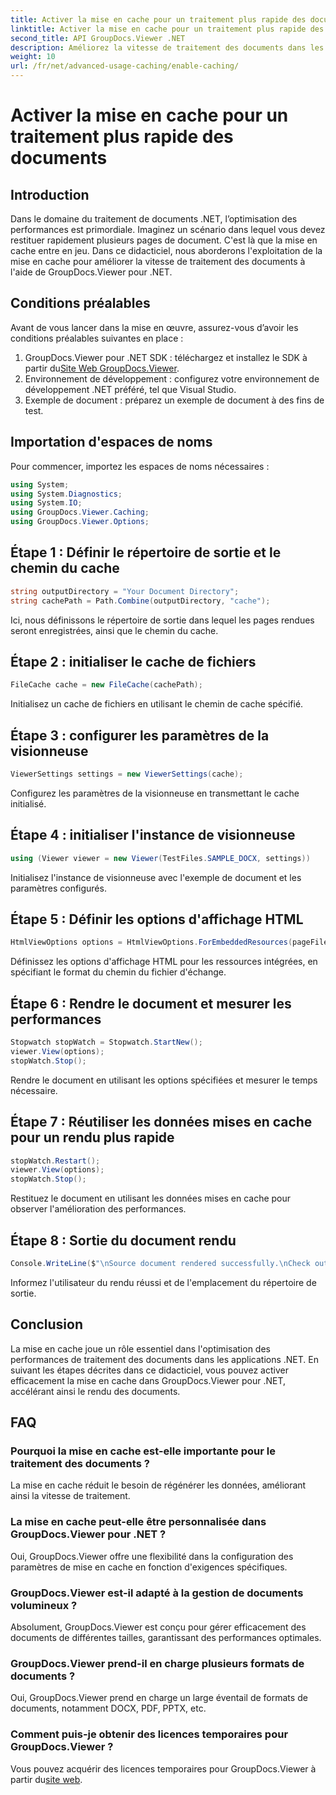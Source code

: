 ```yaml
---
title: Activer la mise en cache pour un traitement plus rapide des documents
linktitle: Activer la mise en cache pour un traitement plus rapide des documents
second_title: API GroupDocs.Viewer .NET
description: Améliorez la vitesse de traitement des documents dans les applications .NET avec GroupDocs.Viewer en tirant parti de la mise en cache. Optimisez les performances sans effort.
weight: 10
url: /fr/net/advanced-usage-caching/enable-caching/
---
```


# Activer la mise en cache pour un traitement plus rapide des documents

## Introduction
Dans le domaine du traitement de documents .NET, l’optimisation des performances est primordiale. Imaginez un scénario dans lequel vous devez restituer rapidement plusieurs pages de document. C'est là que la mise en cache entre en jeu. Dans ce didacticiel, nous aborderons l'exploitation de la mise en cache pour améliorer la vitesse de traitement des documents à l'aide de GroupDocs.Viewer pour .NET.
## Conditions préalables
Avant de vous lancer dans la mise en œuvre, assurez-vous d’avoir les conditions préalables suivantes en place :
1.  GroupDocs.Viewer pour .NET SDK : téléchargez et installez le SDK à partir du[Site Web GroupDocs.Viewer](https://releases.groupdocs.com/viewer/net/).
2. Environnement de développement : configurez votre environnement de développement .NET préféré, tel que Visual Studio.
3. Exemple de document : préparez un exemple de document à des fins de test.

## Importation d'espaces de noms
Pour commencer, importez les espaces de noms nécessaires :
```csharp
using System;
using System.Diagnostics;
using System.IO;
using GroupDocs.Viewer.Caching;
using GroupDocs.Viewer.Options;
```

## Étape 1 : Définir le répertoire de sortie et le chemin du cache
```csharp
string outputDirectory = "Your Document Directory";
string cachePath = Path.Combine(outputDirectory, "cache");
```
Ici, nous définissons le répertoire de sortie dans lequel les pages rendues seront enregistrées, ainsi que le chemin du cache.
## Étape 2 : initialiser le cache de fichiers
```csharp
FileCache cache = new FileCache(cachePath);
```
Initialisez un cache de fichiers en utilisant le chemin de cache spécifié.
## Étape 3 : configurer les paramètres de la visionneuse
```csharp
ViewerSettings settings = new ViewerSettings(cache);
```
Configurez les paramètres de la visionneuse en transmettant le cache initialisé.
## Étape 4 : initialiser l'instance de visionneuse
```csharp
using (Viewer viewer = new Viewer(TestFiles.SAMPLE_DOCX, settings))
```
Initialisez l'instance de visionneuse avec l'exemple de document et les paramètres configurés.
## Étape 5 : Définir les options d'affichage HTML
```csharp
HtmlViewOptions options = HtmlViewOptions.ForEmbeddedResources(pageFilePathFormat);
```
Définissez les options d'affichage HTML pour les ressources intégrées, en spécifiant le format du chemin du fichier d'échange.
## Étape 6 : Rendre le document et mesurer les performances
```csharp
Stopwatch stopWatch = Stopwatch.StartNew();
viewer.View(options);
stopWatch.Stop();
```
Rendre le document en utilisant les options spécifiées et mesurer le temps nécessaire.
## Étape 7 : Réutiliser les données mises en cache pour un rendu plus rapide
```csharp
stopWatch.Restart();
viewer.View(options);
stopWatch.Stop();
```
Restituez le document en utilisant les données mises en cache pour observer l'amélioration des performances.
## Étape 8 : Sortie du document rendu
```csharp
Console.WriteLine($"\nSource document rendered successfully.\nCheck output in {outputDirectory}.");
```
Informez l'utilisateur du rendu réussi et de l'emplacement du répertoire de sortie.

## Conclusion
La mise en cache joue un rôle essentiel dans l'optimisation des performances de traitement des documents dans les applications .NET. En suivant les étapes décrites dans ce didacticiel, vous pouvez activer efficacement la mise en cache dans GroupDocs.Viewer pour .NET, accélérant ainsi le rendu des documents.
## FAQ
### Pourquoi la mise en cache est-elle importante pour le traitement des documents ?
La mise en cache réduit le besoin de régénérer les données, améliorant ainsi la vitesse de traitement.
### La mise en cache peut-elle être personnalisée dans GroupDocs.Viewer pour .NET ?
Oui, GroupDocs.Viewer offre une flexibilité dans la configuration des paramètres de mise en cache en fonction d'exigences spécifiques.
### GroupDocs.Viewer est-il adapté à la gestion de documents volumineux ?
Absolument, GroupDocs.Viewer est conçu pour gérer efficacement des documents de différentes tailles, garantissant des performances optimales.
### GroupDocs.Viewer prend-il en charge plusieurs formats de documents ?
Oui, GroupDocs.Viewer prend en charge un large éventail de formats de documents, notamment DOCX, PDF, PPTX, etc.
### Comment puis-je obtenir des licences temporaires pour GroupDocs.Viewer ?
 Vous pouvez acquérir des licences temporaires pour GroupDocs.Viewer à partir du[site web](https://purchase.groupdocs.com/temporary-license/).
